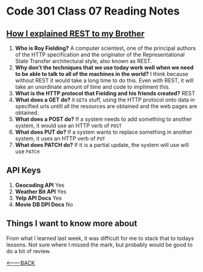 # Code 301 Class 07 Reading Notes

## [How I explained REST to my Brother](https://gist.github.com/brookr/5977550)

1. **Who is Roy Fielding?** A computer scientest, one of the principal authors of the HTTP specification and the originator of the Representational State Transfer architectural style, also known as REST.
2. **Why don’t the techniques that we use today work well when we need to be able to talk to all of the machines in the world?** I think because without REST it would take a long time to do this. Even with REST, it will take an unordinate amount of time and code to impliment this.
3. **What is the HTTP protocol that Fielding and his friends created?** REST
4. **What does a GET do?** it `GET`s stuff, using the HTTP protocol onto data in specified urls untill all the resources are obtained and the web pages are obtained.
5. **What does a POST do?** If a system needs to add something to another system, it would use an HTTP verb of `POST`
6. **What does PUT do?** If a system wants to replace something in another system, it uses an HTTP verb of `PUT`
7. **What does PATCH do?** If it is a partial update, the system will use will use `PATCH`

## API Keys

1. **Geocoding API** Yes
2. **Weather Bit API** Yes
3. **Yelp API Docs** Yes
4. **Movie DB DPI Docs** No

## Things I want to know more about

From what I learned last week, it was difficult for me to stack that to todays lessons. Not sure where I missed the mark, but probably would be good to do a bit of review.



[<---BACK](README.md)
